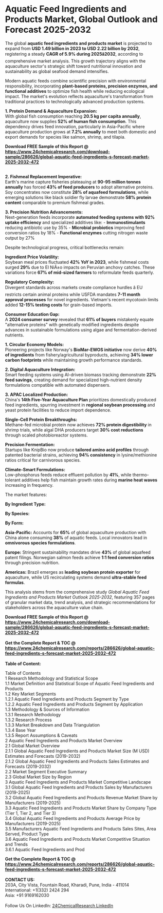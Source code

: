 <h1>Aquatic Feed Ingredients and Products Market, Global Outlook and Forecast 2025-2032</h1><p>The global <strong>aquatic feed ingredients and products market</strong> is projected to expand from <strong>USD 1.49 billion in 2023 to USD 2.22 billion by 2032</strong>, registering a steady <strong>CAGR of 5.9% during 2025â2032</strong>, according to comprehensive market analysis. This growth trajectory aligns with the aquaculture sector's strategic shift toward nutritional innovation and sustainability as global seafood demand intensifies.</p><p>Modern aquatic feeds combine scientific precision with environmental responsibility, incorporating <strong>plant-based proteins, precision enzymes, and functional additives</strong> to optimize fish health while reducing ecological impact. The market's evolution reflects aquaculture's transformation from traditional practices to technologically advanced production systems.</p><p><strong>1. Protein Demand &amp; Aquaculture Expansion:</strong><br>
With global fish consumption reaching <strong>20.5 kg per capita annually</strong>, aquaculture now supplies <strong>52% of human fish consumption</strong>. This dependency drives feed innovation, particularly in Asia-Pacific where aquaculture production grows at <strong>7.2% annually</strong> to meet both domestic and export demands for species like salmon, shrimp, and tilapia.</p><div><b>Download FREE Sample of this Report @ 
            <a href="https://www.24chemicalresearch.com/download-sample/286626/global-aquatic-feed-ingredients-s-forecast-market-2025-2032-472">
            https://www.24chemicalresearch.com/download-sample/286626/global-aquatic-feed-ingredients-s-forecast-market-2025-2032-472</a></b></div><br><p><strong>2. Fishmeal Replacement Imperative:</strong><br>
Earth's marine capture fisheries plateauing at <strong>90-95 million tonnes annually</strong> has forced <strong>43% of feed producers</strong> to adopt alternative proteins. Soy concentrates now constitute <strong>28% of aquafeed formulations</strong>, while emerging solutions like black soldier fly larvae demonstrate <strong>58% protein content</strong> comparable to premium fishmeal grades.</p><p><strong>3. Precision Nutrition Advancements:</strong><br>
Next-generation feeds incorporate <strong>automated feeding systems with 92% uptake efficiency</strong> and specialized additives like:
- <strong>Immunostimulants</strong> reducing antibiotic use by 35%
- <strong>Microbial probiotics</strong> improving feed conversion ratios by 18%
- <strong>Functional enzymes</strong> cutting nitrogen waste output by 27%</p><p>Despite technological progress, critical bottlenecks remain:</p><p><strong>Ingredient Price Volatility:</strong><br>
	Soybean meal prices fluctuated <strong>42% YoY in 2023</strong>, while fishmeal costs surged <strong>29%</strong> due to El NiÃ±o impacts on Peruvian anchovy catches. These variations force <strong>67% of mid-sized farmers</strong> to reformulate feeds quarterly.</p><p><strong>Regulatory Complexity:</strong><br>
	Divergent standards across markets create compliance hurdles â EU restricts certain animal proteins while USFDA mandates <strong>7-11 month approval processes</strong> for novel ingredients. Vietnam's recent mycotoxin limits added <strong>12-15% testing costs</strong> for grain-based imports.</p><p><strong>Consumer Education Gap:</strong><br>
	A <strong>2024 consumer survey</strong> revealed that <strong>61% of buyers</strong> mistakenly equate "alternative proteins" with genetically modified ingredients despite advances in sustainable formulations using algae and fermentation-derived nutrients.</p><p><strong>1. Circular Economy Models:</strong><br>
Pioneering projects like Norway's <strong>BioMar-EWOS initiative</strong> now derive <strong>40% of ingredients</strong> from fishery/agricultural byproducts, achieving <strong>34% lower carbon footprints</strong> while maintaining growth performance standards.</p><p><strong>2. Digital Aquaculture Integration:</strong><br>
Smart feeding systems using AI-driven biomass tracking demonstrate <strong>22% feed savings</strong>, creating demand for specialized high-nutrient density formulations compatible with automated dispensers.</p><p><strong>3. APAC Localized Production:</strong><br>
China's <strong>14th Five-Year Aquaculture Plan</strong> prioritizes domestically produced feed ingredients, spurring investment in <strong>regional soybean processing</strong> and yeast protein facilities to reduce import dependence.</p><p><strong>Single-Cell Protein Breakthroughs:</strong><br>
	Methane-fed microbial protein now achieves <strong>72% protein digestibility</strong> in shrimp trials, while algal DHA producers target <strong>30% cost reductions</strong> through scaled photobioreactor systems.</p><p><strong>Precision Fermentation:</strong><br>
	Startups like KnipBio now produce <strong>tailored amino acid profiles</strong> through patented bacterial strains, achieving <strong>94% consistency</strong> in lysine/methionine ratios critical for carnivorous species.</p><p><strong>Climate-Smart Formulations:</strong><br>
	Low-phosphorus feeds reduce effluent pollution by <strong>41%</strong>, while thermo-tolerant additives help fish maintain growth rates during <strong>marine heat waves</strong> increasing in frequency.</p><p>The market features:</p><p><strong>By Ingredient Type:</strong></p><p><strong>By Species:</strong></p><p><strong>By Form:</strong></p><p><strong>Asia-Pacific:</strong> Accounts for <strong>65%</strong> of global aquaculture production with China alone consuming <strong>38%</strong> of aquatic feeds. Local innovators lead in <strong>omnivorous species formulations</strong>.</p><p><strong>Europe:</strong> Stringent sustainability mandates drive <strong>43%</strong> of global aquafeed patent filings. Norwegian salmon feeds achieve <strong>1:1 feed conversion ratios</strong> through precision nutrition.</p><p><strong>Americas:</strong> Brazil emerges as <strong>leading soybean protein exporter</strong> for aquaculture, while US recirculating systems demand <strong>ultra-stable feed formulas</strong>.</p><p>This analysis stems from the comprehensive study <em>Global Aquatic Feed Ingredients and Products Market Outlook 2025-2032</em>, featuring 357 pages of granular market data, trend analysis, and strategic recommendations for stakeholders across the aquaculture value chain.</p><div><b>Download FREE Sample of this Report @ 
            <a href="https://www.24chemicalresearch.com/download-sample/286626/global-aquatic-feed-ingredients-s-forecast-market-2025-2032-472">
            https://www.24chemicalresearch.com/download-sample/286626/global-aquatic-feed-ingredients-s-forecast-market-2025-2032-472</a></b></div><br><div><b>Get the Complete Report & TOC @ 
            <a href="https://www.24chemicalresearch.com/reports/286626/global-aquatic-feed-ingredients-s-forecast-market-2025-2032-472">
            https://www.24chemicalresearch.com/reports/286626/global-aquatic-feed-ingredients-s-forecast-market-2025-2032-472</a></b></div><br>
            <b>Table of Content:</b><p>Table of Contents<br />
1 Research Methodology and Statistical Scope<br />
1.1 Market Definition and Statistical Scope of Aquatic Feed Ingredients and Products<br />
1.2 Key Market Segments<br />
1.2.1 Aquatic Feed Ingredients and Products Segment by Type<br />
1.2.2 Aquatic Feed Ingredients and Products Segment by Application<br />
1.3 Methodology & Sources of Information<br />
1.3.1 Research Methodology<br />
1.3.2 Research Process<br />
1.3.3 Market Breakdown and Data Triangulation<br />
1.3.4 Base Year<br />
1.3.5 Report Assumptions & Caveats<br />
2 Aquatic Feed Ingredients and Products Market Overview<br />
2.1 Global Market Overview<br />
2.1.1 Global Aquatic Feed Ingredients and Products Market Size (M USD) Estimates and Forecasts (2019-2032)<br />
2.1.2 Global Aquatic Feed Ingredients and Products Sales Estimates and Forecasts (2019-2032)<br />
2.2 Market Segment Executive Summary<br />
2.3 Global Market Size by Region<br />
3 Aquatic Feed Ingredients and Products Market Competitive Landscape<br />
3.1 Global Aquatic Feed Ingredients and Products Sales by Manufacturers (2019-2025)<br />
3.2 Global Aquatic Feed Ingredients and Products Revenue Market Share by Manufacturers (2019-2025)<br />
3.3 Aquatic Feed Ingredients and Products Market Share by Company Type (Tier 1, Tier 2, and Tier 3)<br />
3.4 Global Aquatic Feed Ingredients and Products Average Price by Manufacturers (2019-2025)<br />
3.5 Manufacturers Aquatic Feed Ingredients and Products Sales Sites, Area Served, Product Type<br />
3.6 Aquatic Feed Ingredients and Products Market Competitive Situation and Trends<br />
3.6.1 Aquatic Feed Ingredients and Prod</p><div><b>Get the Complete Report & TOC @ 
            <a href="https://www.24chemicalresearch.com/reports/286626/global-aquatic-feed-ingredients-s-forecast-market-2025-2032-472">
            https://www.24chemicalresearch.com/reports/286626/global-aquatic-feed-ingredients-s-forecast-market-2025-2032-472</a></b></div><br><b>CONTACT US:</b><br>
            203A, City Vista, Fountain Road, Kharadi, Pune, India - 411014<br>
            International: +1(332) 2424 294<br>
            Asia: +91 9169162030 <br><br>
            Follow Us On LinkedIn: <a href="https://www.linkedin.com/company/24chemicalresearch/">24ChemicalResearch LinkedIn</a>